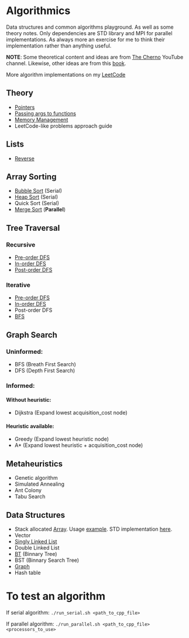 # Algorithmics
Data structures and common algorithms playground. As well as some theory notes.
Only dependencies are STD library and MPI for parallel implementations.
As always more an exercise for me to think their implementation rather than anything useful.

**NOTE**: Some theoretical content and ideas are from [The Cherno](https://www.youtube.com/channel/UCQ-W1KE9EYfdxhL6S4twUNw) YouTube channel.
Likewise, other ideas are from this [book](https://www.amazon.com/Cracking-Coding-Interview-Programming-Questions/dp/0984782850).

More algorithm implementations on my [LeetCode](https://leetcode.com/oleguercanal/)

## Theory

- [Pointers](theory/pointers.md)
- [Passing args to functions](theory/func_args.md)
- [Memory Management](theory/memory_management.md)
- LeetCode-like problems approach guide

## Lists

- [Reverse](lists/reverse.cpp)

## Array Sorting

- [Bubble Sort](sorting/bubble_sort.cpp) (Serial)
- [Heap Sort](sorting/heap_sort.cpp) (Serial)
- Quick Sort (Serial)
- [Merge Sort](sorting/merge_sort_parallel.cpp) (**Parallel**)

## Tree Traversal

### Recursive
- [Pre-order DFS](tree_traversal/recursive_tree_traversal.cpp)
- [In-order DFS](tree_traversal/recursive_tree_traversal.cpp)
- [Post-order DFS](tree_traversal/recursive_tree_traversal.cpp)

### Iterative
- [Pre-order DFS](tree_traversal/iterative_tree_traversal.cpp)
- [In-order DFS](tree_traversal/iterative_tree_traversal.cpp)
- Post-order DFS
- [BFS](tree_traversal/iterative_tree_traversal.cpp)

## Graph Search

### Uninformed:

- BFS (Breath First Search)
- DFS (Depth First Search)

### Informed:

#### Without heuristic:
- Dijkstra (Expand lowest acquisition_cost node)

#### Heuristic available:

- Greedy (Expand lowest heuristic node)
- A* (Expand lowest heuristic + acquisition_cost node)

## Metaheuristics

- Genetic algorithm
- Simulated Annealing
- Ant Colony
- Tabu Search

## Data Structures

- Stack allocated [Array](include/array.hpp). Usage [example](ds_tests/array_test.cpp). STD implementation [here](https://en.cppreference.com/w/cpp/container/array).
- Vector
- [Singly Linked List](include/single_link_list.hpp)
- Double Linked List
- [BT](include/binnary_tree.hpp) (Binnary Tree)
- BST (Binnary Search Tree)
- [Graph](include/graph.hpp)
- Hash table



# To test an algorithm

If serial algorithm: 
`./run_serial.sh <path_to_cpp_file>`

If parallel algorithm:
`./run_parallel.sh <path_to_cpp_file> <processors_to_use>`
